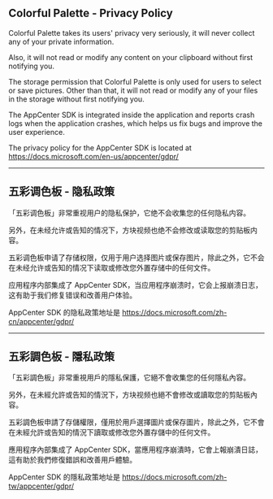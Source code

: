 ## Colorful Palette - Privacy Policy

Colorful Palette takes its users' privacy very seriously, it will never collect any of your private information. 

Also, it will not read or modify any content on your clipboard without first notifying you.

The storage permission that Colorful Palette is only used for users to select or save pictures. Other than that, it will not read or modify any of your files in the storage without first notifying you.

The AppCenter SDK is integrated inside the application and reports crash logs when the application crashes, which helps us fix bugs and improve the user experience.

The privacy policy for the AppCenter SDK is located at https://docs.microsoft.com/en-us/appcenter/gdpr/


----

## 五彩调色板 - 隐私政策 

「五彩调色板」非常重视用户的隐私保护，它绝不会收集您的任何隐私内容。

另外，在未经允许或告知的情况下，方块视频也绝不会修改或读取您的剪贴板内容。

五彩调色板申请了存储权限，仅用于用户选择图片或保存图片，除此之外，它不会在未经允许或告知的情况下读取或修改您外置存储中的任何文件。

应用程序内部集成了 AppCenter SDK，当应用程序崩溃时，它会上报崩溃日志，这有助于我们修复错误和改善用户体验。

AppCenter SDK 的隐私政策地址是 https://docs.microsoft.com/zh-cn/appcenter/gdpr/


----

## 五彩調色板 - 隱私政策 

「五彩調色板」非常重視用戶的隱私保護，它絕不會收集您的任何隱私內容。

另外，在未經允許或告知的情況下，方块视频也絕不會修改或讀取您的剪貼板內容。

五彩調色板申請了存儲權限，僅用於用戶選擇圖片或保存圖片，除此之外，它不會在未經允許或告知的情況下讀取或修改您外置存儲中的任何文件。

應用程序內部集成了 AppCenter SDK，當應用程序崩潰時，它會上報崩潰日誌，這有助於我們修復錯誤和改善用戶體驗。

AppCenter SDK 的隱私政策地址是 https://docs.microsoft.com/zh-tw/appcenter/gdpr/
